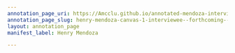 ```yaml
---
annotation_page_uri: https://Amcclu.github.io/annotated-mendoza-interview/annotations/henry-mendoza-canvas-1-interviewee--forthcoming--reminiscing.json
annotation_page_slug: henry-mendoza-canvas-1-interviewee--forthcoming--reminiscing
layout: annotation_page
manifest_label: Henry Mendoza

---
```

